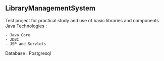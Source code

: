 ## LibraryManagementSystem
  Test project for practical study and use of basic libraries and components Java
  Technologies :
  
    - Java Core
    - JDBC
    - JSP and Servlets
    
  Database : Postgresql
